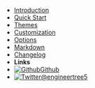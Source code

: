 - [Introduction](/)
- [Quick Start](quick-start)
- [Themes](themes)
- [Customization](customization)
- [Options](options)
- [Markdown](markdown)
- [Changelog](changelog)
- **Links**
- [![Github](https://icongram.jgog.in/simple/github.svg?color=808080&size=16)Github](https://github.com/engineertree5/tree5_treehouse)
- [![Twitter](https://icongram.jgog.in/simple/twitter.svg?colored&size=16)@engineertree5](http://twitter.com/engineertree5)
